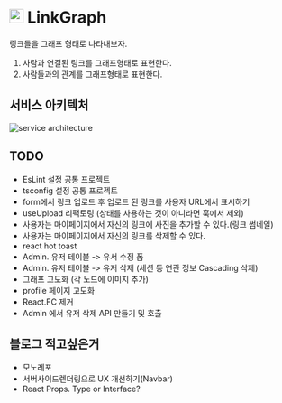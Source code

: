 # <img height="25px" src="https://github.com/hyunjinee/linkgraph/assets/63354527/2612509a-975a-4ee7-a1b8-5be464444a74" /> LinkGraph

링크들을 그래프 형태로 나타내보자.

1. 사람과 연결된 링크를 그래프형태로 표현한다.
2. 사람들과의 관계를 그래프형태로 표현한다.

## 서비스 아키텍처

![service architecture](https://github.com/hyunjinee/linkgraph/assets/63354527/36ca1fcb-d4bd-4298-b09c-6219a78a8c47)

## TODO

- EsLint 설정 공통 프로젝트
- tsconfig 설정 공통 프로젝트
- form에서 링크 업로드 후 업로드 된 링크를 사용자 URL에서 표시하기
- useUpload 리팩토링 (상태를 사용하는 것이 아니라면 훅에서 제외)
- 사용자는 마이페이지에서 자신의 링크에 사진을 추가할 수 있다.(링크 썸네일)
- 사용자는 마이페이지에서 자신의 링크를 삭제할 수 있다.
- react hot toast
- Admin. 유저 테이블 -> 유서 수정 폼
- Admin. 유저 테이블 -> 유저 삭제 (세션 등 연관 정보 Cascading 삭제)
- 그래프 고도화 (각 노드에 이미지 추가)
- profile 페이지 고도화
- React.FC 제거
- Admin 에서 유저 삭제 API 만들기 및 호출

## 블로그 적고싶은거

- 모노레포
- 서버사이드렌더링으로 UX 개선하기(Navbar)
- React Props. Type or Interface?
